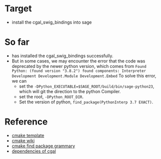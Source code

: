 # Target
- install the cgal_swig_bindings into sage

# So far
- has installed the cgal_swig_bindings successfully.
- But in some cases, we may encounter the error that the code was deprecated by the newer python version, which comes from
```Found Python: (found version "3.8.2") found components: Interpreter Development Development.Module Development.Embed``` 
  To solve this error, we can 
  - set the ```-DPython_EXECUTABLE=$SAGE_ROOT/build/bin/sage-python23```, which will git the direction to the python Compiler. 
  - set the root, ```-DPython_ROOT_DIR```.
  - Set the version of python, ```find_package(PythonInterp 3.7 EXACT)```.



# Reference
- [cmake template](https://mjmorse.com/blog/cmake-template/)
- [cmake wiki](https://gitlab.kitware.com/cmake/community/-/wikis/home)
- [cmake find package grammary](https://cmake.org/cmake/help/latest/command/find_package.html#search-procedure)
- [dependencies of cgal](https://doc.cgal.org/latest/Manual/thirdparty.html)
